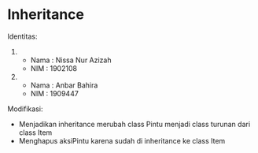 # Inheritance
Identitas:
1.  * Nama    : Nissa Nur Azizah
    * NIM     : 1902108
2.  * Nama    : Anbar Bahira
    * NIM     : 1909447

Modifikasi:
* Menjadikan inheritance merubah class Pintu menjadi class turunan dari class Item
* Menghapus aksiPintu karena sudah di inheritance ke class Item

